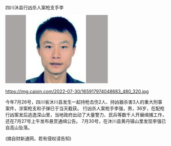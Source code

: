  四川沐县行凶杀人案枪支手李

![枪手李](https://github.com/ywangnccu/ywang/blob/main/images/Gunner.jpg)

https://img.caixin.com/2022-07-30/165917974048683_480_320.jpg

今年7月26号，四川省沐川县发生一起持枪击伤2人、持凶器杀害3人的重大刑事案件，涉案枪支和子弹已于当天截获。
行凶杀人案枪手李强，男，36岁，在配枪行凶案发后逃逸深山里，当地政府出动了大量警力、民兵等数千人开展缉捕工作，还在7月27号上午发布悬赏通缉公告。
7月30号，在沐川县黄丹镇山里发现李强已自高山坠落。

(摘自财新通网，若有侵权请告知)
